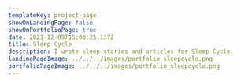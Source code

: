```yaml
---
templateKey: project-page
showOnLandingPage: false
showOnPortfolioPage: true
date: 2021-12-09T15:08:25.137Z
title: Sleep Cycle
description: I wrote sleep stories and articles for Sleep Cycle.
landingPageImage: ../../../images/portfolio_sleepcycle.png
portfolioPageImage: ../../../images/portfolio_sleepcycle.png
---
```


